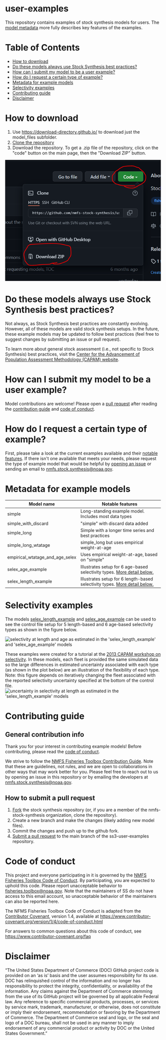 # user-examples

This repository contains examples of stock synthesis models for users. The [model metadata](#metadata-for-example-models) more fully describes key features of the examples. 

# Table of Contents

-   [How to download](#how-to-download)
-   [Do these models always use Stock Synthesis best practices?](#do-these-models-always-use-stock-synthesis-best-practices)
-   [How can I submit my model to be a user example?](#how-can-i-submit-my-model-to-be-a-user-example)
-   [How do I request a certain type of example?](#how-do-i-request-a-certain-type-of-example)
-   [Metadata for example models](#metadata-for-example-models)
-   [Selectivity examples](#selectivity-examples)
-   [Contributing guide](#contributing-guide)
-   [Disclaimer](#disclaimer)

# How to download

1. Use https://download-directory.github.io/ to download just the model_files subfolder.
2. [Clone the repository](https://docs.github.com/en/repositories/creating-and-managing-repositories/cloning-a-repository)
3. Download the repository. To get a .zip file of the repository, click on the "code" button on the main page, then the "Download ZIP" button.

![Screenshot showing the code and download ZIP buttons circled in red.](figures/github_zip_download.PNG?raw=true)

# Do these models always use Stock Synthesis best practices?

Not always, as Stock Synthesis best practices are constantly evolving. However, all of these models are valid stock synthesis setups. In the future, these example models may be updated to follow best practices (feel free to suggest changes by submitting an issue or pull request).

To learn more about general stock assessment (i.e., not specific to Stock Synthesis) best practices, visit the [Center for the Advancement of Population Assessment Methodology (CAPAM) website](http://www.capamresearch.org/).

# How can I submit my model to be a user example?

Model contributions are welcome! Please open a [pull request](https://github.com/nmfs-stock-synthesis/ss3-user-examples/pulls) after reading the [contribution guide](https://github.com/nmfs-stock-synthesis/ss3-user-examples#general-contribution-info) and [code of conduct](#code-of-conduct).

# How do I request a certain type of example?

First, please take a look at the current examples available and their [notable features](#metadata-for-example-models). If there isn't one available that meets your needs, please request the type of example model that would be helpful by [opening an issue](https://github.com/nmfs-stock-synthesis/ss3-user-examples/issues) or sending an email to nmfs.stock.synthesis@noaa.gov.

# Metadata for example models
| Model name | Notable features | 
| --- | --- |
| simple						  | Long-standing example model. Includes most data types | 
| simple_with_discard             | "simple" with discard data added |
| simple_long | Simple with a longer time series and best practices |
| simple_long_wtatage | simple_long but uses empirical weight-at-age |
| empirical_wtatage_and_age_selex | Uses empirical weight-at-age, based on "simple" |
| selex_age_example				  | Illustrates setup for 6 age-based selectivity types. [More detail below.](#selectivity-examples)|
| selex_length_example			  | Illustrates setup for 6 length-based selectivity types. [More detail below.](#selectivity-examples)|

# Selectivity examples
The models [selex_length_example](https://github.com/nmfs-stock-synthesis/ss3-user-examples/tree/main/model_files/selex_length_example) and [selex_age_example](https://github.com/nmfs-stock-synthesis/ss3-user-examples/tree/main/model_files/selex_age_example) can be used to see the control file setup for 5 length-based and 6 age-based selectivity types as shown in the figure below.

![selectivity at length and age as estimated in the 'selex_length_example' and 'selex_age_example' models](https://github.com/nmfs-stock-synthesis/ss3-user-examples/blob/main/figures/selex_shapes.png?raw=true)

These examples were created for a tutorial at the [2013 CAPAM workshop on selectivity](http://www.capamresearch.org/current-projects/selectivity). In these models, each fleet is provided the same simulated data so the large differences in estimated uncertainty associated with each type (as shown in the plot below) are an illustration of the flexibility of each type. Note: this figure depends on iteratively changing the fleet associated with the reported selectivity uncertainty specified at the bottom of the control file.
![uncertainty in selectivity at length as estimated in the 'selex_length_example' models](https://github.com/nmfs-stock-synthesis/ss3-user-examples/blob/main/figures/selex_length_uncertainty.png?raw=true)

# Contributing guide

## General contribution info

Thank you for your interest in contributing example models! Before contributing, please read the [code of conduct](#code-of-conduct).

We strive to follow the [NMFS Fisheries Toolbox Contribution Guide](https://github.com/nmfs-fish-tools/Resources/blob/master/CONTRIBUTING.md). Note that these are guidelines, not rules, and we are open to collaborations in other ways that may work better for you. Please feel free to reach out to us by opening an issue in this repository or by emailing the developers at nmfs.stock.synthesis@noaa.gov.

## How to submit a pull request

1. [Fork](https://docs.github.com/en/github/getting-started-with-github/fork-a-repo) the stock synthesis repository (or, if you are a member of the nmfs-stock-synthesis organization, clone the repository).
2. Create a new branch and make the changes (likely adding new model files).
3. Commit the changes and push up to the github fork.
4. [Submit a pull request](https://docs.github.com/en/github/collaborating-with-issues-and-pull-requests/creating-a-pull-request-from-a-fork) to the main branch of the ss3-user-examples repository.

# Code of conduct

This project and everyone participating in it is governed by the [NMFS Fisheries Toolbox Code of Conduct](https://github.com/nmfs-fish-tools/Resources/blob/master/CODE_OF_CONDUCT.md). By participating, you are expected to uphold this code. Please report unacceptable behavior to [fisheries.toolbox@noaa.gov](mailto:fisheries.toolbox@noaa.gov). Note that the maintainers of SS do not have access to this email account, so unacceptable behavior of the maintainers can also be reported here.

The NFMS Fisheries Toolbox Code of Conduct is adapted from the [Contributor Covenant][homepage], version 1.4,
available at https://www.contributor-covenant.org/version/1/4/code-of-conduct.html

[homepage]: https://www.contributor-covenant.org

For answers to common questions about this code of conduct, see
https://www.contributor-covenant.org/faq

# Disclaimer

“The United States Department of Commerce (DOC) GitHub project code is provided 
on an ‘as is’ basis and the user assumes responsibility for its use. DOC has 
relinquished control of the information and no longer has responsibility to 
protect the integrity, confidentiality, or availability of the information. Any 
claims against the Department of Commerce stemming from the use of its GitHub 
project will be governed by all applicable Federal law. Any reference to 
specific commercial products, processes, or services by service mark, trademark,
manufacturer, or otherwise, does not constitute or imply their endorsement,
recommendation or favoring by the Department of Commerce. The Department of 
Commerce seal and logo, or the seal and logo of a DOC bureau, shall not be used 
in any manner to imply endorsement of any commercial product or activity by DOC
or the United States Government.”
